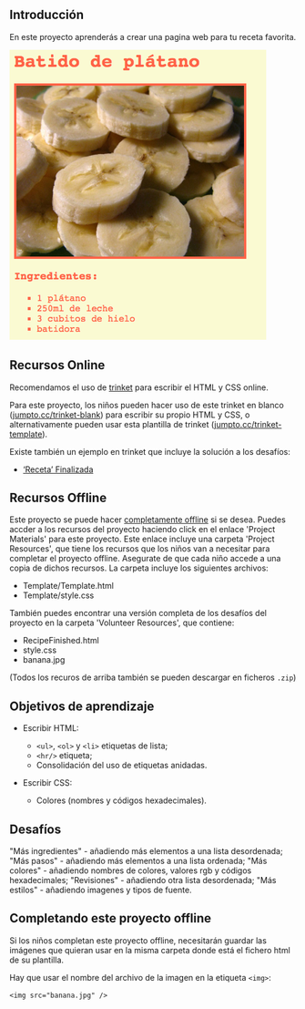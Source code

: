 ## Introducción

En este proyecto aprenderás a crear una pagina web para tu receta favorita.

![screenshot](images/recipe-final.png)

## Recursos Online

Recomendamos el uso de [trinket](https://trinket.io/) para escribir el HTML y CSS online.

Para este proyecto, los niños pueden hacer uso de este trinket en blanco ([jumpto.cc/trinket-blank](http:/jumpto.cc/trinket-blank)) para escribir su propio HTML y CSS, o alternativamente pueden usar esta plantilla de trinket ([jumpto.cc/trinket-template](http://jumpto.cc/trinket-template)).

Existe también un ejemplo en trinket que incluye la solución a los desafíos:

+ [‘Receta’ Finalizada](https://trinket.io/html/c0fd9b40cd)


## Recursos Offline
Este proyecto se puede hacer [completamente offline](../html-css.html) si se desea. Puedes accder a los recursos del proyecto haciendo click en el enlace 'Project Materials' para este proyecto. Este enlace incluye una carpeta 'Project Resources', que tiene los recursos que los niños van a necesitar para completar el proyecto offline. Asegurate de que cada niño accede a una copia de dichos recursos. La carpeta incluye los siguientes archivos:

+ Template/Template.html
+ Template/style.css

También puedes encontrar una versión completa de los desafíos del proyecto en la carpeta 'Volunteer Resources', que contiene:

+ RecipeFinished.html
+ style.css
+ banana.jpg

(Todos los recuros de arriba también se pueden descargar en ficheros `.zip`)

## Objetivos de aprendizaje
+ Escribir HTML:
	+ `<ul>`, `<ol>` y `<li>` etiquetas de lista;
	+ `<hr/>` etiqueta;
	+ Consolidación del uso de etiquetas anidadas.

+ Escribir CSS:
	+ Colores (nombres y códigos hexadecimales).

## Desafíos
"Más ingredientes" - añadiendo más elementos a una lista desordenada;
"Más pasos" - añadiendo más elementos a una lista ordenada;
"Más colores" - añadiendo nombres de colores, valores rgb y códigos hexadecimales;
"Revisiones" - añadiendo otra lista desordenada;
"Más estilos" - añadiendo imagenes y tipos de fuente.

## Completando este proyecto offline
Si los niños completan este proyecto offline, necesitarán guardar las imágenes que quieran usar en la misma carpeta donde está el fichero html de su plantilla.

Hay que usar el nombre del archivo de la imagen en la etiqueta `<img>`:

```
<img src="banana.jpg" />
```